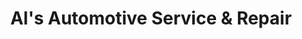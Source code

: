 ---
title: "Al's Automotive Service & Repair"
url: /apache-junction/als-automotive-service-und-repair/
shop: Autowerkstatt
---